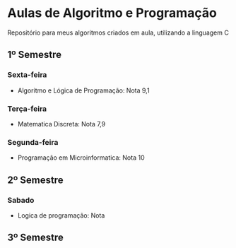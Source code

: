 # Aulas de Algoritmo e Programação
Repositório para meus algoritmos criados em aula, utilizando a linguagem C


## 1º Semestre 

### Sexta-feira

 - Algoritmo e Lógica de Programação: Nota 9,1

### Terça-feira

 - Matematica Discreta: Nota 7,9

### Segunda-feira

 - Programação em Microinformatica: Nota 10

## 2º Semestre

### Sabado

 - Logica de programação: Nota

## 3º Semestre
